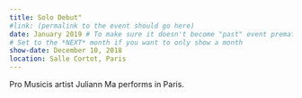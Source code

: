 ```yaml
---
title: Solo Debut"
#link: (permalink to the event should go here)
date: January 2019 # To make sure it doesn't become "past" event prematurely if you don't update this for a long time.
# Set to the *NEXT* month if you want to only show a month
show-date: December 10, 2018
location: Salle Cortot, Paris
---
```


Pro Musicis artist Juliann Ma performs in Paris.
